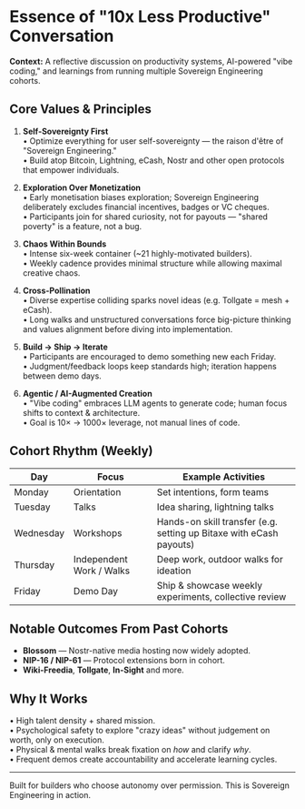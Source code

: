 # Essence of "10x Less Productive" Conversation

**Context:** A reflective discussion on productivity systems, AI-powered "vibe coding," and learnings from running multiple Sovereign Engineering cohorts.

## Core Values & Principles

1. **Self-Sovereignty First**  
   • Optimize everything for user self-sovereignty — the raison d'être of "Sovereign Engineering."  
   • Build atop Bitcoin, Lightning, eCash, Nostr and other open protocols that empower individuals.

2. **Exploration Over Monetization**  
   • Early monetisation biases exploration; Sovereign Engineering deliberately excludes financial incentives, badges or VC cheques.  
   • Participants join for shared curiosity, not for payouts — "shared poverty" is a feature, not a bug.

3. **Chaos Within Bounds**  
   • Intense six-week container (~21 highly-motivated builders).  
   • Weekly cadence provides minimal structure while allowing maximal creative chaos.

4. **Cross-Pollination**  
   • Diverse expertise colliding sparks novel ideas (e.g. Tollgate = mesh + eCash).  
   • Long walks and unstructured conversations force big-picture thinking and values alignment before diving into implementation.

5. **Build → Ship → Iterate**  
   • Participants are encouraged to demo something new each Friday.  
   • Judgment/feedback loops keep standards high; iteration happens between demo days.

6. **Agentic / AI-Augmented Creation**  
   • "Vibe coding" embraces LLM agents to generate code; human focus shifts to context & architecture.  
   • Goal is 10× → 1000× leverage, not manual lines of code.

## Cohort Rhythm (Weekly)

| Day | Focus | Example Activities |
| --- | ----- | ------------------ |
| Monday | Orientation | Set intentions, form teams |
| Tuesday | Talks | Idea sharing, lightning talks |
| Wednesday | Workshops | Hands-on skill transfer (e.g. setting up Bitaxe with eCash payouts) |
| Thursday | Independent Work / Walks | Deep work, outdoor walks for ideation |
| Friday | Demo Day | Ship & showcase weekly experiments, collective review |

## Notable Outcomes From Past Cohorts

- **Blossom** — Nostr-native media hosting now widely adopted.  
- **NIP-16 / NIP-61** — Protocol extensions born in cohort.  
- **Wiki-Freedia**, **Tollgate**, **In-Sight** and more.

## Why It Works

• High talent density + shared mission.  
• Psychological safety to explore "crazy ideas" without judgement on worth, only on execution.  
• Physical & mental walks break fixation on *how* and clarify *why*.  
• Frequent demos create accountability and accelerate learning cycles.

---
Built for builders who choose autonomy over permission. This is Sovereign Engineering in action. 